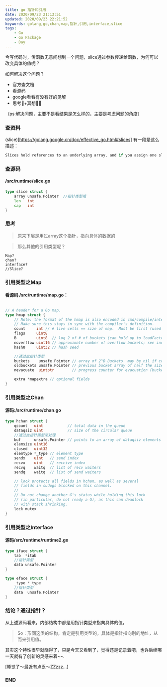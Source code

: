 ```yaml
---
title: go 指针和引用
date: 2020/09/23 21:13:51
updated: 2020/09/23 22:21:52
keywords: golang,go,chan,map,指针,引用,interface,slice
tags:
    - Go
    - Go Package
    - Day
---
```



今写代码时，传函数无意间想到一个问题，slice通过参数传递给函数，为何可以改变具体的值呢？

如何解决这个问题？

* 官方查文档
* 看源码
* google看看有没有好的见解
* 思考🤔+冥想🧘‍♂️

（ps:解决问题，主要不是看结果是怎么样的，主要是考虑问题的角度）
<!--more-->

### 查资料
(slice)[https://golang.google.cn/doc/effective_go.html#slices]
有一段是这么描述：
```go
Slices hold references to an underlying array, and if you assign one slice to another, both refer to the same array.
```

### 查源码

#### /src/runtime/slice.go
```go
type slice struct {
	array unsafe.Pointer  //指针类型哦
	len   int
	cap   int
}
```

### 思考

>原来下层是用过array这个指针，指向具体的数据的

>那么其他的引用类型呢？

```
Map?
chan?
interface?
//Slice?
```

### 引用类型之Map

#### 看源码 /src/runtime/map.go：
```go

// A header for a Go map.
type hmap struct {
	// Note: the format of the hmap is also encoded in cmd/compile/internal/gc/reflect.go.
	// Make sure this stays in sync with the compiler's definition.
	count     int // # live cells == size of map.  Must be first (used by len() builtin)
	flags     uint8
	B         uint8  // log_2 of # of buckets (can hold up to loadFactor * 2^B items)
	noverflow uint16 // approximate number of overflow buckets; see incrnoverflow for details
	hash0     uint32 // hash seed

    //通过此指针类型
	buckets    unsafe.Pointer // array of 2^B Buckets. may be nil if count==0.
	oldbuckets unsafe.Pointer // previous bucket array of half the size, non-nil only when growing
	nevacuate  uintptr        // progress counter for evacuation (buckets less than this have been evacuated)

	extra *mapextra // optional fields
}
```

### 引用类型之Chan
#### 源码:/src/runtime/chan.go

```go
type hchan struct {
	qcount   uint           // total data in the queue
    dataqsiz uint           // size of the circular queue
    //通过此指针类型来处理
	buf      unsafe.Pointer // points to an array of dataqsiz elements
	elemsize uint16
	closed   uint32
	elemtype *_type // element type
	sendx    uint   // send index
	recvx    uint   // receive index
	recvq    waitq  // list of recv waiters
	sendq    waitq  // list of send waiters

	// lock protects all fields in hchan, as well as several
	// fields in sudogs blocked on this channel.
	//
	// Do not change another G's status while holding this lock
	// (in particular, do not ready a G), as this can deadlock
	// with stack shrinking.
	lock mutex
}
```

### 引用类型之Interface

#### 源码/src/runtime/runtime2.go
```go
type iface struct {
    tab  *itab
    //指针类型
	data unsafe.Pointer
}

type eface struct {
    _type *_type
    //指针类型
	data  unsafe.Pointer
}
```

### 结论？通过指针？

从上述源码看来，内部结构中都是用指针类型来指向具体的值，
>So：形同这类的结构，肯定是引用类型的，具体是指针指向别的地址，从而来引用值。

其实这个特性很早就晓得了，只是今天又看到了，觉得还是记录着吧，也许后续哪一天就有了创新的灵感来着~~.

[睡觉了～最近有点乏～ZZzzz...]
### END